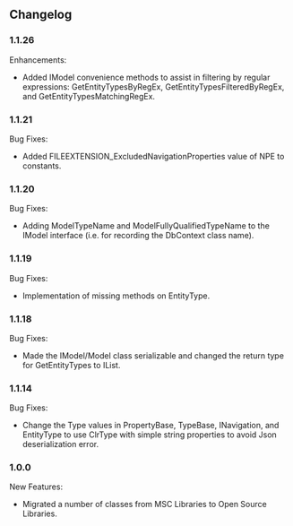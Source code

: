 ﻿## Changelog

### 1.1.26
Enhancements:
* Added IModel convenience methods to assist in filtering by regular expressions: GetEntityTypesByRegEx, GetEntityTypesFilteredByRegEx,  and GetEntityTypesMatchingRegEx.

### 1.1.21
Bug Fixes:
* Added FILEEXTENSION_ExcludedNavigationProperties value of NPE to constants.

### 1.1.20
Bug Fixes:
* Adding ModelTypeName and ModelFullyQualifiedTypeName to the IModel interface (i.e. for recording the DbContext class name).

### 1.1.19
Bug Fixes:
* Implementation of missing methods on EntityType.

### 1.1.18
Bug Fixes:
* Made the IModel/Model class serializable and changed the return type for GetEntityTypes to IList.

### 1.1.14
Bug Fixes:
* Change the Type values in PropertyBase, TypeBase, INavigation, and EntityType to use ClrType with simple string properties to avoid Json deserialization error.

### 1.0.0
New Features:
* Migrated a number of classes from MSC Libraries to Open Source Libraries.
